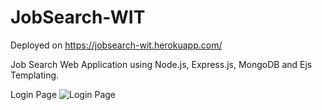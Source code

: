 # JobSearch-WIT

Deployed on https://jobsearch-wit.herokuapp.com/

Job Search Web Application using Node.js, Express.js, MongoDB and Ejs Templating.

Login Page
![Login Page](../master/projectscreenshots/screencapture1.png)


